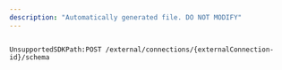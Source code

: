 ```yaml
---
description: "Automatically generated file. DO NOT MODIFY"
---
```


```powershellv2

UnsupportedSDKPath:POST /external/connections/{externalConnection-id}/schema

```